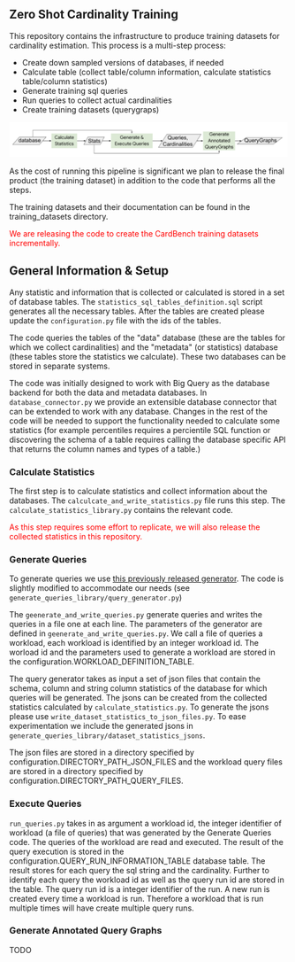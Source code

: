 ## Zero Shot Cardinality Training

This repository contains the infrastructure to produce training datasets for
cardinality estimation. This process is a multi-step process:

* Create down sampled versions of databases, if needed
* Calculate table (collect table/column information, calculate statistics table/column statistics)
* Generate training sql queries
* Run queries to collect actual cardinalities
* Create training datasets (querygraps)

![CardBench](training_datasets/figures/cardbench.png)


As the cost of running this pipeline is significant we plan to release the final
product (the training dataset) in addition to the code that performs all the steps.

The training datasets and their documentation can be found in the training_datasets directory.

<span style="color:red">
We are releasing the code to create the CardBench training datasets incrementally.
</span>


## General Information & Setup

Any statistic and information that is collected or calculated is stored in a set of database tables. The ``statistics_sql_tables_definition.sql`` script generates all the necessary tables. After the tables are created 
please update the ``configuration.py`` file with the ids of the tables. 

The code queries the tables of the "data" database (these are the tables for which we collect cardinalities) and the "metadata" (or statistics) database (these tables store the statistics we calculate). These two databases can be stored in separate systems.

The code was initially designed to work with Big Query as the database backend for both the data and metadata databases. In ``database_connector.py`` we provide an extensible database connector that can be extended to work with 
any database. Changes in the rest of the code will be needed to support the functionality needed to calculate some statistics (for example percentiles requires a percientile SQL function or discovering the schema of a table requires calling the database specific API that returns the column names and types of a table.)

### Calculate Statistics

The first step is to calculate statistics and collect information about the databases. 
The ``calculcate_and_write_statistics.py`` file runs this step. The ``calculate_statistics_library.py`` contains the relevant code.


<span style="color:red">
As this step requires some effort to replicate, we will also release the collected statistics in this repository.
</span>

### Generate Queries
To generate queries we use [this previously released generator](https://github.com/DataManagementLab/zero-shot-cost-estimation/tree/main). The code is slightly modified to accommodate our needs (see ``generate_queries_library/query_generator.py``)

The ``geenerate_and_write_queries.py`` generate queries and writes the queries in a file one at each line. The parameters of the generator are defined in ``geenerate_and_write_queries.py``. We call a file of queries a workload, each workload is identified by an integer workload id. The worload id and the parameters used to generate a workload are stored in the configuration.WORKLOAD_DEFINITION_TABLE.

The query generator takes as input a set of json files that contain the schema, column and string column statistics of the database for which queries will be generated. The jsons can be created from the collected statistics calculated by ``calculate_statistics.py``. To generate the jsons please use ``write_dataset_statistics_to_json_files.py``. To ease experimentation we include the generated jsons in ``generate_queries_library/dataset_statistics_jsons``.

The json files are stored in a directory specified by configuration.DIRECTORY_PATH_JSON_FILES and the workload query files are stored in a directory specified by configuration.DIRECTORY_PATH_QUERY_FILES.

### Execute Queries
``run_queries.py`` takes in as argument a workload id, the integer identifier of workload (a file of queries) that was generated by the Generate Queries code. The queries of the workload are read and executed. The result of the query execution is stored in the configuration.QUERY_RUN_INFORMATION_TABLE database table. The result stores for each query the sql string and the cardinality. Further to identify each query the workload id as well as the query run id are stored in the table. The query run id is a integer identifier of the run. A new run is created every time a workload is run. Therefore a workload that is run multiple times will have create multiple query runs.

### Generate Annotated Query Graphs
TODO


